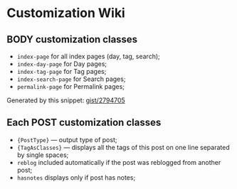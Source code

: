 Customization Wiki
==================

BODY customization classes
--------------------------
* `index-page` for all index pages (day, tag, search);
* `index-day-page` for Day pages;
* `index-tag-page` for Tag pages;
* `index-search-page` for Search pages;
* `permalink-page` for Permalink pages;

Generated by this snippet: [gist/2794705][1]


Each POST customization classes
-------------------------------
* `{PostType}` — output type of post;
* `{TagAsClasses}` — displays all the tags of this post on one line separated by single spaces;
* `reblog` included automatically if the post was reblogged from another post;
* `hasnotes` displays only if post has notes;

[1]: https://[gist.github.com/2794705][1]